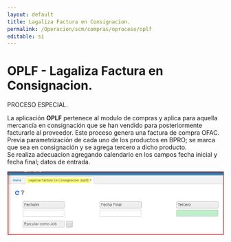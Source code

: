 ```yaml
---
layout: default  
title: Lagaliza Factura en Consignacion.  
permalink: /Operacion/scm/compras/oproceso/oplf  
editable: si  
---
```


# OPLF - Lagaliza Factura en Consignacion.  
PROCESO ESPECIAL.

La aplicación **OPLF** pertenece al modulo de compras y aplica para aquella mercancía en consignación que se han vendido para posteriormente facturarle al proveedor. Este proceso genera una factura de compra OFAC.  
Previa parametrización de cada uno de los productos en BPRO; se marca que sea en consignación y se agrega tercero a dicho producto.  
Se realiza adecuacion agregando calendario en los campos fecha inicial y fecha final; datos de entrada.  

![](oplf1.png)  

